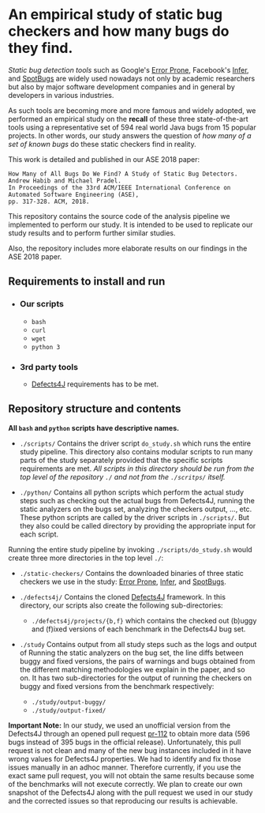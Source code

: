 # An empirical study of static bug checkers and how many bugs do they find.

_Static bug detection tools_ such as Google's [Error Prone](https://errorprone.info/),
Facebook's [Infer](http://fbinfer.com), and [SpotBugs](https://spotbugs.github.io/)
are widely used nowadays not only by academic researchers but also by major
software development companies and in general by developers in various
industries.

As such tools are becoming more and more famous and widely adopted, we
performed an empirical study on the **recall** of these three state-of-the-art
tools using a representative set of 594 real world Java bugs from 15 popular
projects. In other words, our study answers the question of _how many of a set
of known bugs_ do these static checkers find in reality.

This work is detailed and published in our ASE 2018 paper:

    How Many of All Bugs Do We Find? A Study of Static Bug Detectors.
    Andrew Habib and Michael Pradel.
    In Proceedings of the 33rd ACM/IEEE International Conference on Automated Software Engineering (ASE),
    pp. 317-328. ACM, 2018.

This repository contains the source code of the analysis pipeline we implemented
to perform our study. It is intended to be used to replicate our study results
and to perform further similar studies.

Also, the repository includes more elaborate results on our findings in the
ASE 2018 paper.

## Requirements to install and run

- ### Our scripts
  - ```bash```
  - ```curl```
  - ```wget```
  - ```python 3```

- ### 3rd party tools
  - [Defects4J](https://github.com/rjust/defects4j) requirements has to be met.

## Repository structure and contents

**All ```bash``` and ```python``` scripts have descriptive names.**

- ```./scripts/```
Contains the driver script ```do_study.sh``` which runs the entire study
pipeline. This directory also contains modular scripts to run many parts of the
study separately provided that the specific scripts requirements are met.
_All scripts in this directory should be run from the top level of the
repository ```./``` and not from the ```./scritps/``` itself._

- ```./python/```
Contains all python scripts which perform the actual study steps such as
checking out the actual bugs from Defects4J, running the static analyzers
on the bugs set, analyzing the checkers output, ..., etc. These python scripts
are called by the driver scripts in ```./scripts/```. But they also could be
called directory by providing the appropriate input for each script.

Running the entire study pipeline by invoking ```./scripts/do_study.sh``` would
create three more directories in the top level ```./```:

- ```./static-checkers/```
Contains the downloaded binaries of three static checkers we use
in the study: [Error Prone](https://errorprone.info/), [Infer](http://fbinfer.com),
and [SpotBugs](https://spotbugs.github.io/).

- ```./defects4j/```
Contains the cloned [Defects4J](https://github.com/rjust/defects4j) framework.
In this directory, our scripts also create the following sub-directories:
  - ```./defects4j/projects/{b,f}``` which contains the checked out (b)uggy
  and (f)ixed versions of each benchmark in the Defects4J bug set.

- ```./study```
Contains output from all study steps such as the logs and output of Running
the static analyzers on the bug set, the line diffs between buggy and fixed
versions, the pairs of warnings and bugs obtained from the different matching
methodologies we explain in the paper, and so on. It has two sub-directories
for the output of running the checkers on buggy and fixed versions from the
benchmark respectively:
  - ```./study/output-buggy/```
  - ```./study/output-fixed/```

**Important Note:**
In our study, we used an unofficial version from the Defects4J through
an opened pull request [pr-112](https://github.com/rjust/defects4j/pull/112) to
obtain more data (596 bugs instead of 395 bugs in the official release).
Unfortunately, this pull request is not clean and many of the new bug instances
included in it have wrong values for Defects4J properties. We had to identify
and fix those issues manually in an adhoc manner.
Therefore currently, if you use the exact same pull request, you will not obtain
the same results because some of the benchmarks will not execute correctly.
We plan to create our own snapshot of the Defects4J along with the pull request
we used in our study and the corrected issues so that reproducing our results is
achievable.
